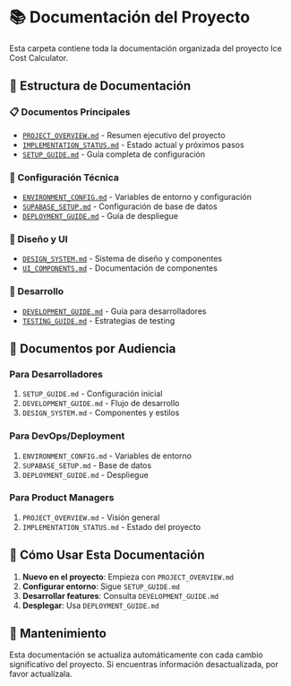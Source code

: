 # 📚 Documentación del Proyecto

Esta carpeta contiene toda la documentación organizada del proyecto Ice Cost Calculator.

## 📁 Estructura de Documentación

### **📋 Documentos Principales**
- [`PROJECT_OVERVIEW.md`](./PROJECT_OVERVIEW.md) - Resumen ejecutivo del proyecto
- [`IMPLEMENTATION_STATUS.md`](./IMPLEMENTATION_STATUS.md) - Estado actual y próximos pasos
- [`SETUP_GUIDE.md`](./SETUP_GUIDE.md) - Guía completa de configuración

### **🔧 Configuración Técnica**
- [`ENVIRONMENT_CONFIG.md`](./ENVIRONMENT_CONFIG.md) - Variables de entorno y configuración
- [`SUPABASE_SETUP.md`](./SUPABASE_SETUP.md) - Configuración de base de datos
- [`DEPLOYMENT_GUIDE.md`](./DEPLOYMENT_GUIDE.md) - Guía de despliegue

### **🎨 Diseño y UI**
- [`DESIGN_SYSTEM.md`](./DESIGN_SYSTEM.md) - Sistema de diseño y componentes
- [`UI_COMPONENTS.md`](./UI_COMPONENTS.md) - Documentación de componentes

### **🚀 Desarrollo**
- [`DEVELOPMENT_GUIDE.md`](./DEVELOPMENT_GUIDE.md) - Guía para desarrolladores
- [`TESTING_GUIDE.md`](./TESTING_GUIDE.md) - Estrategias de testing

## 🎯 Documentos por Audiencia

### **Para Desarrolladores**
1. `SETUP_GUIDE.md` - Configuración inicial
2. `DEVELOPMENT_GUIDE.md` - Flujo de desarrollo
3. `DESIGN_SYSTEM.md` - Componentes y estilos

### **Para DevOps/Deployment**
1. `ENVIRONMENT_CONFIG.md` - Variables de entorno
2. `SUPABASE_SETUP.md` - Base de datos
3. `DEPLOYMENT_GUIDE.md` - Despliegue

### **Para Product Managers**
1. `PROJECT_OVERVIEW.md` - Visión general
2. `IMPLEMENTATION_STATUS.md` - Estado del proyecto

## 📖 Cómo Usar Esta Documentación

1. **Nuevo en el proyecto**: Empieza con `PROJECT_OVERVIEW.md`
2. **Configurar entorno**: Sigue `SETUP_GUIDE.md`
3. **Desarrollar features**: Consulta `DEVELOPMENT_GUIDE.md`
4. **Desplegar**: Usa `DEPLOYMENT_GUIDE.md`

## 🔄 Mantenimiento

Esta documentación se actualiza automáticamente con cada cambio significativo del proyecto. Si encuentras información desactualizada, por favor actualízala.
